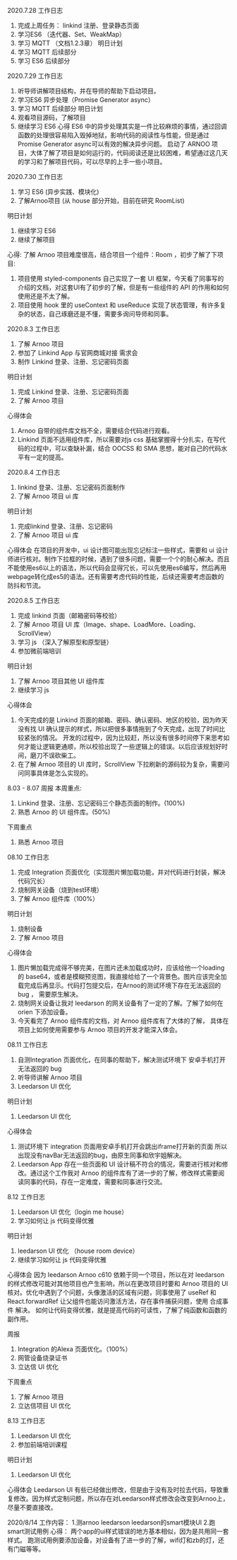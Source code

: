 2020.7.28 工作日志
1. 完成上周任务： linkind 注册、登录静态页面
2. 学习ES6 （迭代器、Set、WeakMap）
3. 学习 MQTT （文档1.2.3章）
明日计划
1. 学习 MQTT 后续部分
2. 学习 ES6 后续部分

2020.7.29 工作日志
1. 听导师讲解项目结构，并在导师的帮助下启动项目。
2. 学习ES6 异步处理（Promise Generator async）
3. 学习 MQTT 后续部分
明日计划
1. 观看项目源码，了解项目
2. 继续学习 ES6
心得
ES6 中的异步处理其实是一件比较麻烦的事情，通过回调函数的处理很容易陷入毁掉地狱，影响代码的阅读性与性能，但是通过 Promise Generator async可以有效的解决异步问题。
启动了 ARNOO 项目，大体了解了项目是如何运行的，代码阅读还是比较困难，希望通过这几天的学习和了解项目代码，可以尽早的上手一些小项目。

2020.7.30 工作日志
1. 学习 ES6 (异步实践、模块化)
2. 了解Arnoo项目 (从 house 部分开始，目前在研究 RoomList)
   
明日计划
1. 继续学习 ES6
2. 继续了解项目

心得:
了解 Arnoo 项目难度很高，结合项目一个组件：Room ，初步了解了下项目:
1. 项目使用 styled-components 自己实现了一套 UI 框架，今天看了同事写的介绍的文档，对这套UI有了初步的了解，但是有一些组件的 API 的作用和如何使用还是不太了解。
2. 项目使用 hook 里的 useContext 和 useReduce 实现了状态管理，有许多复杂的状态，自己琢磨还是不懂，需要多询问导师和同事。

2020.8.3 工作日志
1. 了解 Arnoo 项目
1. 参加了 Linkind App 与官网商城对接 需求会
2. 制作 Linkind 登录、注册、忘记密码页面

明日计划
1. 完成 Linkind 登录、注册、忘记密码页面
2. 了解 Arnoo 项目
   
心得体会
1.  Arnoo 自带的组件库文档不全，需要结合代码进行观看。
2. Linkind 页面不适用组件库，所以需要对js css 基础掌握得十分扎实，在写代码的过程中，可以查缺补漏，结合 OOCSS 和 SMA 思想，能对自己的代码水平有一定的提高。

2020.8.4 工作日志
1. linkind 登录、注册、忘记密码页面制作
2. 了解 Arnoo 项目 ui 库

明日计划
1. 完成linkind 登录、注册、忘记密码
2. 了解 Arnoo 项目 ui 库

心得体会
在项目的开发中，ui 设计图可能出现忘记标注一些样式，需要和 ui 设计师进行核对。制作下拉框的时候，遇到了很多问题，需要一个个的耐心解决。而且不能使用es6以上的语法，所以代码会显得冗长，可以先使用es6编写，然后再用webpage转化成es5的语法。还有需要考虑代码的性能，后续还需要考虑函数的防抖和节流。

2020.8.5 工作日志
1. 完成 linkind 页面（邮箱密码等校验）
2. 了解 Arnoo 项目 UI 库（Image、shape、LoadMore、Loading、 ScrollView）
3. 学习 js （深入了解原型和原型链）
4. 参加微前端培训

明日计划
1. 了解 Arnoo 项目其他 UI 组件库
2. 继续学习 js
   
心得体会
1. 今天完成的是 Linkind 页面的邮箱、密码、确认密码、地区的校验，因为昨天没有找 UI 确认提示的样式，所以把很多事情拖到了今天完成，出现了时间比较紧张的情况。
开发的过程中，因为比较赶，所以没有很多时间停下来思考如何才能让逻辑更通顺，所以校验出现了一些逻辑上的错误。以后应该规划好时间，磨刀不误砍柴工。
2. 在了解 Arnoo 项目的 UI 库时，ScrollView 下拉刷新的源码较为复杂，需要问问同事具体是怎么实现的。

8.03 - 8.07 周报
本周重点:
1. Linkind 登录、注册、忘记密码三个静态页面的制作。(100%)
2. 熟悉 Arnoo 的 UI 组件库。(50%)

下周重点
1. 熟悉 Arnoo 项目


08.10 工作日志
1. 完成 Integration 页面优化（实现图片懒加载功能，并对代码进行封装，解决代码冗长）
2. 烧制网关设备（烧到test环境）
3. 了解 Arnoo 组件库（100%）

明日计划
1. 烧制设备
2. 了解 Arnoo 项目

心得体会
1. 图片懒加载完成得不够完美，在图片还未加载成功时，应该给他一个loading的 base64，或者是模糊预览图，我直接给给了一个背景色。图片应该完全加载完成后再显示。代码打包提交后，在Arnoo的测试环境下存在无法返回的 bug ， 需要原生解决。
2. 烧制网关设备让我对 leedarson 的网关设备有了一定的了解。了解了如何在 orien 下添加设备。
3. 今天看完了 Arnoo 组件库的文档，对 Arnoo 组件库有了大体的了解， 具体在项目上如何使用需要参与 Arnoo 项目的开发才能深入体会。

08.11 工作日志
1. 自测Integration 页面优化，在同事的帮助下，解决测试环境下 安卓手机打开无法返回的 bug
2. 听导师讲解 Arnoo 项目
3. Leedarson UI 优化
   
明日计划
1. Leedarson UI 优化

心得体会
1. 测试环境下 integration 页面用安卓手机打开会跳出iframe打开新的页面 所以出现没有navBar无法返回的bug，由原生同事和欣宇姐解决。
2. Leedarson App 存在一些页面和 UI 设计稿不符合的情况，需要进行核对和修改。通过这个工作我对 Arnoo 的组件库有了进一步的了解，修改样式需要阅读同事的代码，存在一定难度，需要和同事进行交流。

8.12 工作日志
1. Leedarson UI 优化（login me house）
2. 学习如何让 js 代码变得优雅

明日计划
1. leedarson UI 优化 （house room device）
2. 继续学习如何让 js 代码变得优雅

心得体会
因为 leedarson Arnoo c610 依赖于同一个项目，所以在对 leedarson 的样式修改可能对其他项目也产生影响，所以在更改项目时要和 Arnoo 项目的 UI 核对。优化中遇到了个问题，头像激活的区域有问题，同事使用了 useRef 和 React.forwardRef 让父组件也能访问激活方法，存在事件捕获问题，使用 合成事件 解决。
如何让代码变得优雅，就是提高代码的可读性，了解了纯函数和函数的副作用。

周报
1. Integration 的Alexa 页面优化。（100%）
2. 网管设备烧录证书
3. 立达信 UI 优化

下周重点
1. 了解 Arnoo 项目
2. 立达信项目 UI 优化

8.13 工作日志
1. Leedarson UI 优化
2. 参加前端培训课程

明日计划
1. Leedarson UI 优化

心得体会
Leedarson UI 有些已经做出修改，但是由于没有及时拉去代码，导致重复修改。因为样式定制问题，所以存在对Leedarson样式修改会改变到Arnoo上，尽量不要直接改。


2020/8/14
工作内容：
1.测arnoo leedarson leedarson的smart模块UI
2.跑smart测试用例
心得：
两个app的ui样式错误的地方基本相似，因为是共用同一套样式。
跑测试用例要添加设备，对设备有了进一步的了解，wifi灯和zb的灯，还有门磁等等。